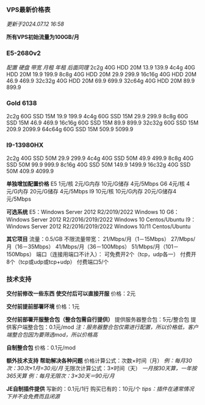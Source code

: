 ### VPS最新价格表
_更新于2024.07.12 16:58_

**所有VPS初始流量为100GB/月**

### E5-2680v2
_配置    硬盘   带宽  月租 年租_
_后面同理_
2c2g 40G HDD 20M 13.9 139.9
4c4g 40G HDD 20M 19.9 199.9
8c8g 40G HDD 20M 29.9 299.9
16c16g 40G HDD 20M 46.9 469.9
32c32g 40G HDD 20M 69.9 699.9
32c64g 40G HDD 20M 89.9 899.9

### Gold 6138
2c2g 60G SSD 15M 19.9 199.9
4c4g 60G SSD 15M 29.9 299.9
8c8g 60G SSD 15M 46.9 469.9
16c16g 60G SSD 15M 89.9 899.9
32c32g 60G SSD 15M 209.9 2099.9
64c64g 60G SSD 15M 509.9 5099.9

### I9-13980HX
2c2g 40G SSD 50M 29.9 299.9
4c4g 40G SSD 50M 49.9 499.9
8c8g 40G SSD 50M 99.9 999.9
8c16g 40G SSD 50M 149.9 1499.9
16c32g 40G SSD 50M 409.9 4099.9

**单独增加配置价格**
E5 1元/核 2元/G内存 10元/G储存 4元/5Mbps
G6 4元/核 4元/G内存 20元/G储存 4元/5Mbps
I9 10元/核 10元/G内存 20元/G储存4元/5Mbps

**可选系统**
E5：Windows Server 2012 R2/2019/2022  Windows 10
G6：Windows Server 2012 R2/2016/2019/2022  Windows 10  Centos/Ubuntu
I9： Windows Server 2012 R2/2016/2019/2022  Windows 10/11  Centos/Ubuntu

**其它项目**
流量：0.5/GB
不限流量带宽：
21/Mbps/月（1－15Mbps）
27/Mbps/月（16－35Mbps）
41/Mbps/月（36－100Mbps）
51/Mbps/月（101－150Mbps）
端口（连接用端口不计入）：
可免费开2个（tcp，udp各一）
付费开8个（tcp或udp或tcp+udp）
付费端口5/个

### 技术支持
**交付前修改一些东西**
**使交付后可以直接开服**
价格：2元

**交付前提前部署环境**
价格：1元

**交付前部署开服整合包（整合包需自行提供）**
提供服务器整合包：5元/整合包
提供客户端整合包：0.1元/mod
_注：服务器整合包仅需进行配置，所以价格低，客户端整合包因为要筛选mod，所以价格高_

**自制整合包**
价格：0.1元/mod

**额外技术支持**
**帮助解决各种问题**
价格计算公式：次数×时间（月）
_例：每月30次：30次×1月=30元/月_
无限次计算公式：3×时间（天）
_一月按30天算，一年按365天算_
_例：每月无限次：3×30天＝90元/月_

**JE自制插件提供**
写新的：0.1元/1行
购买已有的：10元/个
_tips：插件在通常情况下并不会免费而且闭源_